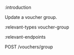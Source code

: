 :introduction

Update a voucher group.

:relevant-types voucher-group

:relevant-endpoints

POST /vouchers/group
